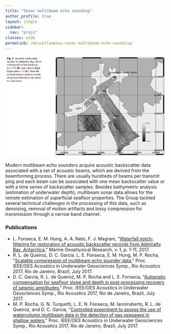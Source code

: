 ```yaml
---
title: "Sonar multibeam echo sounding"
author_profile: true
layout: single
sidebar:
  nav: "projs"
classes: wide
permalink: /miscellaneous-sonar-multibeam-echo-sounding/
---
```


<p style="text-align:center;">
  <img src="https://github.com/DiogoCaetanoGarcia/minimal-mistakes/raw/master/assets/images/backscatter.png"><br>
</p>

Modern multibeam echo sounders acquire acoustic backscatter data associated with a set of acoustic beams, which are derived from the beamforming process. There are usually hundreds of beams per transmit ping and each beam can be associated with one mean backscatter value or with a time series of backscatter samples. Besides bathymetric analysis (estimation of underwater depth), multibeam sonar data allows for the remote estimation of superficial seafloor properties. The Group tackled several technical challenges in the processing of this data, such as denoising, removal of motion artifacts and lossy compression for transmission through a narrow band channel.

### Publications

* L. Fonseca, E. M. Hung, A. A. Neto, F. J. Magrani, "[Waterfall notch-filtering for restoration of acoustic backscatter records from Admiralty Bay, Antarctica](https://link.springer.com/article/10.1007/s11001-017-9330-7)," Marine Geophysical Research, v. 1, p. 1-11, 2017.
* R. L. de Queiroz, D. C. Garcia. L. E. Fonseca, E. M. Hung, M. P. Rocha, "[Scalable compression of multibeam echo sounder data](http://queiroz.divp.org/papers/rioacoustics17_comp.pdf)," Proc. IEEE/OES Acoustics in Underwater Geosciences Symp., Rio Acoustics 2017, Rio de Janeiro, Brazil, July 2017.
* D. C. Garcia, R. L. de Queiroz, M. P. Rocha and L. E. Fonseca, "[Automatic compensation for seafloor slope and depth in post-processing recovery of seismic amplitudes](http://queiroz.divp.org/papers/rioacoustics17_seismic.pdf)," Proc. IEEE/OES Acoustics in Underwater Geosciences Symp., Rio Acoustics 2017, Rio de Janeiro, Brazil, July 2017.
* M. P. Rocha, G. N. Turquetti, L. E. N. Fonseca, M. Ianniruberto, R. L. de Queiroz, and D. C. Garcia, "[Controlled experiment to assess the use of watercolumn multibeam data in the detection of gas seepages in shallow waters](http://queiroz.divp.org/papers/rioacoustics17_seepage.pdf)," Proc. IEEE/OES Acoustics in Underwater Geosciences Symp., Rio Acoustics 2017, Rio de Janeiro, Brazil, July 2017.